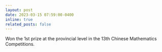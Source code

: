 ```yaml
---
layout: post
date: 2023-03-15 07:59:00-0400
inline: true
related_posts: false
---
```


Won the 1st prize at the provincial level in the 13th Chinese Mathematics Competitions.
